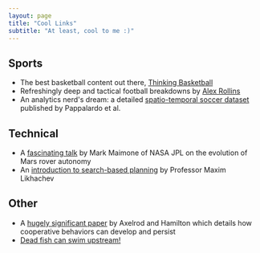 ```yaml
---
layout: page
title: "Cool Links"
subtitle: "At least, cool to me :)"
---
```


## Sports
- The best basketball content out there, [Thinking Basketball](https://www.youtube.com/c/ThinkingBasketball)
- Refreshingly deep and tactical football breakdowns by [Alex Rollins](https://www.youtube.com/c/AlexRollinsNFL)
- An analytics nerd's dream: a detailed [spatio-temporal soccer dataset](https://www.nature.com/articles/s41597-019-0247-7) published by Pappalardo et al.

## Technical
- A [fascinating talk](https://nescacademy.nasa.gov/video/62a838b3d8a54a9095dffbba69da76701d) by Mark Maimone of NASA JPL on the evolution of Mars rover autonomy
- An [introduction to search-based planning](https://www.youtube.com/watch?v=fpMLHNCnC_A) by Professor Maxim Likhachev

## Other
- A [hugely significant paper](http://math.uchicago.edu/~shmuel/Modeling/Axelrod%20and%20Hamilton.pdf) by Axelrod and Hamilton which details how cooperative behaviors can develop and persist
- [Dead fish can swim upstream!](https://liaolab.com/wp-content/uploads/2020/10/2006Beal_etal.pdf)